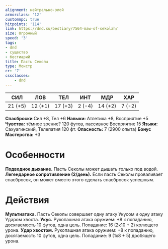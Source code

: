 ```yaml
---
alignment: нейтрально-злой
armorclass: '12'
customnpc: true
hitpoints: '114'
link: https://dnd.su/bestiary/7564-maw-of-sekolah/
size: Огромный
speed: '3'
tags:
- dnd
- существо
- бестиарий
title: Пасть Секолы
type: Монстр
cr: '7'
cssclasses:
    - dnd
---
```



| СИЛ | ЛОВ | ТЕЛ | ИНТ | МДР | ХАР |
|---|---|---|---|---|---|
| 21 (+5) | 12 (+1) | 17 (+3) | 2 (-4) | 14 (+2) | 7 (-2) |
**Спасброски** Сил +8, Тел +6
**Навыки:** Атлетика +8, Восприятие +5
**Чувства:** тёмное зрение? 120 футов, пассивное Восприятие 15
**Языки:** Сахуагинский, Телепатия 120 фт.
**Опасность:** 7 (2900 опыта)
**Бонус Мастерства:** +3


# Особенности
**Подводное дыхание.** Пасть Секолы может дышать только под водой.
**Легендарное сопротивление (2/день).** Если пасть Секолы проваливает спасбросок, он может вместо этого сделать спасбросок успешным.


# Действия
**Мультиатака.** Пасть Секолы совершает одну атаку Укусом и одну атаку Ударом хвоста.
**Укус.** Рукопашная атака оружием: +8 к попаданию, досягаемость 10 футов, одна цель. Попадание: 16 (2к10 + 2) колющего урона.
**Удар хвостом.** Рукопашная атака оружием: +8 к попаданию, досягаемость 10 футов, одна цель. Попадание: 9 (1к8 + 5) дробящего урона.